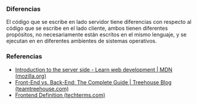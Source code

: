 ### Diferencias

El código que se escribe en lado servidor tiene diferencias con respecto al código que se escribe en el lado cliente, ambos tienen diferentes propósitos, no necesariamente están escritos en el mismo lenguaje, y se ejecutan en en diferentes ambientes de sistemas operativos.



### Referencias

- [Introduction to the server side - Learn web development | MDN (mozilla.org)](https://developer.mozilla.org/en-US/docs/Learn/Server-side/First_steps/Introduction)
- [Front-End vs. Back-End: The Complete Guide | Treehouse Blog (teamtreehouse.com)](https://blog.teamtreehouse.com/i-dont-speak-your-language-frontend-vs-backend)
- [Frontend Definition (techterms.com)](https://techterms.com/definition/frontend)

